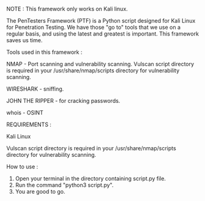 NOTE : This framework only works on Kali linux.


The PenTesters Framework (PTF) is a Python script designed for Kali Linux for Penetration Testing. We have those "go to" tools that we use on a regular basis, and using the latest and greatest is important. This framework saves us time.

Tools used in this framework :

NMAP - Port scanning and vulnerability scanning.
Vulscan script directory is required in your /usr/share/nmap/scripts directory for vulnerability scanning.

WIRESHARK - sniffing.

JOHN THE RIPPER - for cracking passwords.

whois - OSINT

REQUIREMENTS :

Kali Linux

Vulscan script directory is required in your /usr/share/nmap/scripts directory for vulnerability scanning.

How to use :

1) Open your terminal in the directory containing script.py file.
2) Run the command "python3 script.py".
3) You are good to go. 




